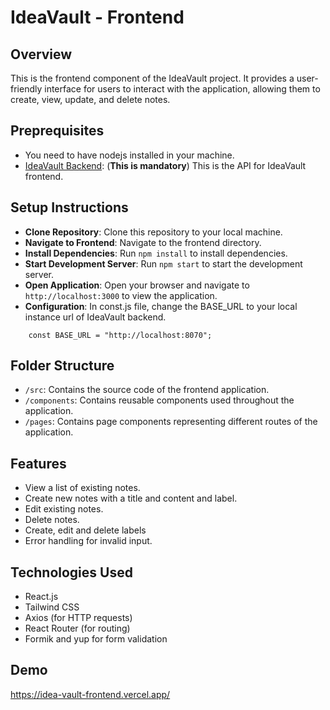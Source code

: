 # IdeaVault - Frontend

## Overview
This is the frontend component of the IdeaVault project. It provides a user-friendly interface for users to interact with the application, allowing them to create, view, update, and delete notes.

## Preprequisites
- You need to have nodejs installed in your machine. 
- [IdeaVault Backend](https://github.com/sethum3001/IdeaVault-backend): (**This is mandatory**) This is the API for IdeaVault frontend.

## Setup Instructions
- **Clone Repository**: Clone this repository to your local machine.
- **Navigate to Frontend**: Navigate to the frontend directory.
- **Install Dependencies**: Run `npm install` to install dependencies.
- **Start Development Server**: Run `npm start` to start the development server.
- **Open Application**: Open your browser and navigate to `http://localhost:3000` to view the application.
- **Configuration**: In const.js file, change the BASE_URL to your local instance url of IdeaVault backend.
```
    const BASE_URL = "http://localhost:8070";
```

## Folder Structure
- `/src`: Contains the source code of the frontend application.
- `/components`: Contains reusable components used throughout the application.
- `/pages`: Contains page components representing different routes of the application.

## Features
- View a list of existing notes.
- Create new notes with a title and content and label.
- Edit existing notes.
- Delete notes.
- Create, edit and delete labels 
- Error handling for invalid input.

## Technologies Used
- React.js
- Tailwind CSS
- Axios (for HTTP requests)
- React Router (for routing)
- Formik and yup for form validation


## Demo

https://idea-vault-frontend.vercel.app/

